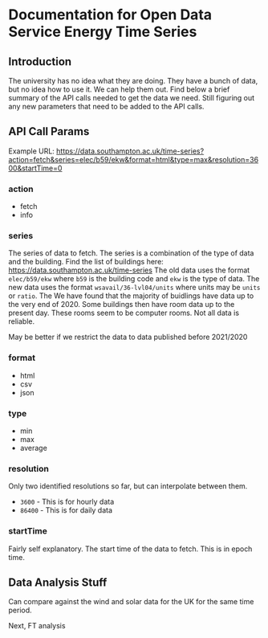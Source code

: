 <!-- # Ideas

Come up with a list of ideas for the hackathon. We have 24 hours.

## Theme: Improve sustainability on campus

The three pillars of sustainability are: environmental, economic, and social. We can choose to focus on one or all three

### Recycler

App of some kind that if you scan a product, will tell you if it is recyclable or not.
Tells you closest place to recycle it.

### Campus CEX

Sell old electronics

### Electronic notes

Innovate the way we take notes in class
Notion, Google Docs, etc.
To improve sustainability, we can make

## Smart breakers/ heatMap/ PowerWatch

Do a university implementation of PowerWatch. Do a campus map of where power is being used. Use smart breakers to turn off power to certain areas, when not in use.
Profitable for the university, and for the environment.

## Open Data Visualisation

LETS REQUEST GIGABYTES OF DATA FROM THE UNIVERSITY
Create a data visualisation tool for the energy use of each building in the university.
Promotes sustainabality through guilt and shame.

## Technologies

React
Some kinda backend
API stuffs -->

# Documentation for Open Data Service Energy Time Series

## Introduction

The university has no idea what they are doing. They have a bunch of data, but no idea how to use it. We can help them out.
Find below a brief summary of the API calls needed to get the data we need.
Still figuring out any new parameters that need to be added to the API calls.

## API Call Params

Example URL: <https://data.southampton.ac.uk/time-series?action=fetch&series=elec/b59/ekw&format=html&type=max&resolution=3600&startTime=0>

### action

* fetch
* info

### series

The series of data to fetch. The series is a combination of the type of data and the building.
Find the list of buildings here: <https://data.southampton.ac.uk/time-series>
The old data uses the format ```elec/b59/ekw``` where ```b59``` is the building code and ```ekw``` is the type of data.
The new data uses the format ```wsavail/36-lvl04/units``` where units may be ```units``` or ```ratio```.
The
We have found that the majority of buidlings have data up to the very end of 2020. Some buildings then have room data up to the present day. These rooms seem to be computer rooms. Not all data is reliable.

May be better if we restrict the data to data published before 2021/2020

### format

* html
* csv
* json
  
### type

* min
* max
* average

### resolution

Only two identified resolutions so far, but can interpolate between them.

* ```3600``` - This is for hourly data
* ```86400``` - This is for daily data

### startTime

Fairly self explanatory. The start time of the data to fetch. This is in epoch time.

## Data Analysis Stuff

Can compare against the wind and solar data for the UK for the same time period.

Next, FT analysis
